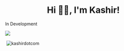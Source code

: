 <h1 align="center"> Hi 👋🏽, I'm Kashir!</h1>

<p> In Development</p>

  







![](https://visitor-badge.glitch.me/badge?page_id=kashirdotcom.kashirdotcom)

<p>&nbsp;<img align="center" src="https://github-readme-stats.vercel.app/api?username=kashirdotcom&show_icons=true" alt="kashirdotcom" /></p>









                                                 
                                                                      


